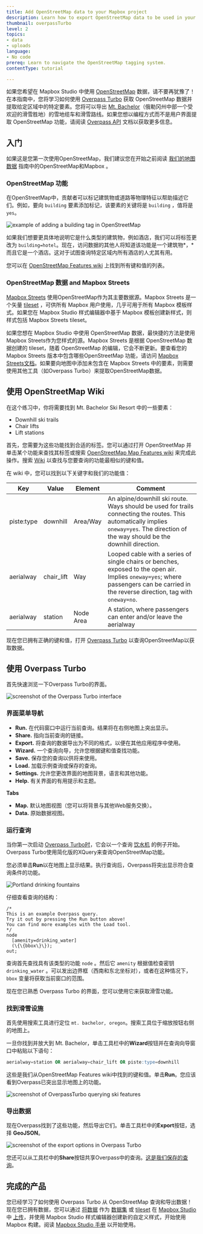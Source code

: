 ```yaml
---
title: Add OpenStreetMap data to your Mapbox project
description: Learn how to export OpenStreetMap data to be used in your Mapbox project.
thumbnail: overpassTurbo
level: 2
topics:
- data
- uploads
language:
- No code
prereq: Learn to navigate the OpenStreetMap tagging system.
contentType: tutorial

---
```


如果您希望在 Mapbox Studio 中使用 [OpenStreetMap](https://www.osm.org/) 数据，请不要再犹豫了！在本指南中，您将学习如何使用 [Overpass Turbo](https://overpass-turbo.eu/) 获取 OpenStreetMap 数据并提取给定区域中的特定要素。您将可以导出 [Mt. Bachelor](https://en.wikipedia.org/wiki/Mount_Bachelor)（俄勒冈州中部一个受欢迎的滑雪胜地）的雪地缆车和滑雪路线。如果您想以编程方式而不是用户界面提取 OpenStreetMap 功能，请阅读 [Overpass API](https://wiki.openstreetmap.org/wiki/Overpass_API) 文档以获取更多信息。

## 入门

如果这是您第一次使用OpenStreetMap，我们建议您在开始之前阅读 [我们的地图数据](https://docs.mapbox.com/help/how-mapbox-works/mapbox-data/) 指南中的OpenStreetMap和Mapbox 。

### OpenStreetMap 功能

在OpenStreetMap中，贡献者可以标记建筑物或道路等物理特征以帮助描述它们。例如，要向 `building` 要素添加标记，该要素的关键将是 `building` ，值将是 `yes`。

![example of adding a building tag in OpenStreetMap](/help/img/3rdparty/overpass-tag.jpg)

如果我们想要更具体地说明它是什么类型的建筑物，例如酒店，我们可以将标签更改为 `building=hotel`。现在，访问数据的其他人将知道该功能是一个建筑物*，*而且它是一个酒店。这对于试图查询特定区域内所有酒店的人尤其有用。

您可以在 [OpenStreetMap Features wiki](http://wiki.openstreetmap.org/wiki/Map_Features) 上找到所有键和值的列表。

### OpenStreetMap 数据 and Mapbox Streets

[Mapbox Streets](https://www.mapbox.com/developers/vector-tiles/mapbox-streets-v7/) 使用OpenStreetMap作为其主要数据源。Mapbox Streets 是一个矢量 [tileset](https://docs.mapbox.com/help/glossary/tileset) ，可供所有 Mapbox 用户使用，几乎可用于所有 Mapbox 模板样式。如果您在 Mapbox Studio 样式编辑器中基于 Mapbox 模板创建新样式，则样式包括 Mapbox Streets tileset。

如果您想在 Mapbox Studio 中使用 OpenStreetMap 数据，最快捷的方法是使用Mapbox Streets作为您样式的源。Mapbox Streets 是根据 OpenStreetMap 数据创建的 tileset，随着 OpenStreetMap 的编辑，它会不断更新。要查看您的 Mapbox Streets 版本中包含哪些OpenStreetMap 功能，请访问 [Mapbox Streets文档](https://www.mapbox.com/vector-tiles/mapbox-streets-v7/)。如果要向地图中添加未包含在 Mapbox Streets 中的要素，则需要使用其他工具（如Overpass Turbo）来提取OpenStreetMap数据。

## 使用 OpenStreetMap Wiki

在这个练习中，你将需要找到 Mt. Bachelor Ski Resort 中的一些要素：

- Downhill ski trails
- Chair lifts
- Lift stations

首先，您需要为这些功能找到合适的标签。您可以通过打开 OpenStreetMap 并单击某个功能来查找其标签或搜索 [OpenStreetMap Map Features wiki](http://wiki.openstreetmap.org/wiki/Map_Features) 来完成此操作。搜索 [Wiki](http://wiki.openstreetmap.org/wiki/Map_Features) 以查找与您要查询的功能最相似的键和值。

在 wiki 中，您可以找到以下关键字和我们的功能值：

| **Key**    | **Value**  | **Element** | **Comment**                                                  |
| ---------- | ---------- | ----------- | ------------------------------------------------------------ |
| piste:type | downhill   | Area/Way    | An alpine/downhill ski route. Ways should be used for trails connecting the routes. This automatically implies `oneway=yes`. The direction of the way should be the downhill direction. |
| aerialway  | chair_lift | Way         | Looped cable with a series of single chairs or benches, exposed to the open air. Implies `oneway=yes`; where passengers can be carried in the reverse direction, tag with `oneway=no`. |
| aerialway  | station    | Node Area   | A station, where passengers can enter and/or leave the aerialway |

现在您已拥有正确的键和值，打开 [Overpass Turbo](http://overpass-turbo.eu/) 以查询OpenStreetMap以获取数据。

## 使用 Overpass Turbo

首先快速浏览一下Overpass Turbo的界面。

![screenshot of the Overpass Turbo interface](/help/img/3rdparty/overpass-portland.png)

### 界面菜单导航

- **Run.** 在代码窗口中运行当前查询。结果将在右侧地图上突出显示。
- **Share.** 指向当前查询的链接。
- **Export.** 将查询的数据导出为不同的格式，以便在其他应用程序中使用。
- **Wizard.** 一个查询向导，允许您根据键和值查找功能。
- **Save.** 保存您的查询以供将来使用。
- **Load.** 加载示例查询或保存的查询。
- **Settings.** 允许您更改界面的地图背景，语言和其他功能。
- **Help.** 有关界面的有用提示和主题。

__Tabs__

- **Map.** 默认地图视图（您可以将背景与其他Web服务交换）。
- **Data.** 原始数据视图。

### 运行查询

当你第一次启动 [Overpass Turbo时](http://overpass-turbo.eu/)，它会以一个查询 [饮水机](http://overpass-turbo.eu/s/3Xp) 的例子开始。Overpass Turbo使用简化版的XQuery来查询OpenStreetMap功能。

您必须单击**Run**以在地图上显示结果。执行查询后，Overpass将突出显示符合查询条件的功能。

![Portland drinking fountains](/help/img/3rdparty/overpass-portland-df.png)

仔细查看查询的结构：

```
/*
This is an example Overpass query.
Try it out by pressing the Run button above!
You can find more examples with the Load tool.
*/
node
  [amenity=drinking_water]
  (\{\{bbox\}\});
out;
```

查询首先查找具有该类型的功能 `node` 。然后它 `amenity` 根据值检查密钥 `drinking_water` 。可以发出边界框（西南和东北坐标对），或者在这种情况下， `bbox` 变量将获取当前窗口的范围。

现在您已熟悉 Overpass Turbo 的界面，您可以使用它来获取滑雪功能。

### 找到滑雪设施

首先使用搜索工具进行定位 `mt. bachelor, oregon`。搜索工具位于缩放按钮右侧的地图上。

一旦你找到并放大到 Mt. Bachelor，单击工具栏中的**Wizard**按钮并在查询向导窗口中粘贴以下语句：

```sql
aerialway=station OR aerialway=chair_lift OR piste:type=downhill
```

这些是我们从OpenStreetMap Features wiki中找到的键和值。单击**Run**。您应该看到Overpass已突出显示地图上的功能。

![screenshot of OverpassTurbo querying ski features](/help/img/3rdparty/overpass-build-query.png)

### 导出数据

现在Overpass找到了这些功能，然后导出它们。单击工具栏中的**Export**按钮，选择 **GeoJSON**。

![screenshot of the export options in Overpass Turbo](/help/img/3rdparty/overpass-export.png)

您还可以从工具栏中的**Share**按钮共享Overpass中的查询。[这是我们保存的查询](http://overpass-turbo.eu/s/f5F)。

## 完成的产品

您已经学习了如何使用 Overpass Turbo 从 OpenStreetMap 查询和导出数据！现在您已拥有数据，您可以通过 [将数据](https://www.mapbox.com/studio-manual/overview/geospatial-data/) 作为 [数据集](https://www.mapbox.com/studio-manual/reference/datasets/) 或 [tileset](https://www.mapbox.com/studio-manual/reference/tilesets/) 在 [Mapbox Studio](https://www.mapbox.com/studio) 中 [上传](https://www.mapbox.com/studio)，并使用 Mapbox Studio 样式编辑器创建新的自定义样式，开始使用 Mapbox 构建。阅读 [ Mapbox Studio 手册](https://www.mapbox.com/studio-manual/) 以开始使用。
